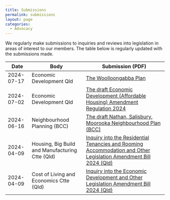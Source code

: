 ```yaml
---
title: Submissions
permalink: submissions
layout: page
categories: 
  - Advocacy
---
```


We regularly make submissions to inquiries and reviews into legislation in areas of interest to our members. The table below is regularly updated with the submissions made.

| Date       |Body | Submission (PDF)| 
|------------|-----|------------|
| 2024-07-17 | Economic Development Qld | [The Woolloongabba Plan](/assets/files/2024_07_17_Woolloongabba_Plan.pdf)
| 2024-07-02 | Economic Development Qld | [The draft Economic Development (Affordable Housing) Amendment Regulation 2024](/assets/files/2024_07_02_Economic_Development_Affordable_Housing_Amendment_Regulation_2024.pdf) 
| 2024-06-16 | Neighbourhood Planning (BCC) | [The draft Nathan, Salisbury, Moorooka Neighbourhood Plan (BCC)](/assets/files/2024_06_16_Nathan_Salisbury_and_Moorooka_Neighbourhood_Plan.pdf)
| 2024-04-09 | Housing, Big Build and Manufacturing Ctte (Qld) | [Inquiry into the Residential Tenancies and Rooming Accommodation and Other Legislation Amendment Bill 2024 (Qld)](/assets/files/2024_04_16_Residential_Tenancies_and_Rooming_Accommodation_and_Other_Legislation_Amendment_Bill_2024.pdf)
| 2024-04-09 | Cost of Living and Economics Ctte (Qld) | [Inquiry into the Economic Development and Other Legislation Amendment Bill 2024 (Qld) ](/assets/files/2024_04_09_Economic_Development_and_Other_Legislation_Amendment_Bill_2024.pdf)

